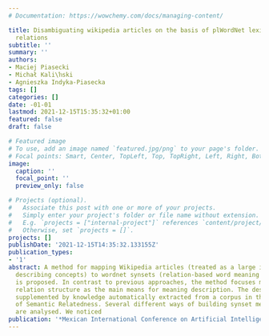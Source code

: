 ```yaml
---
# Documentation: https://wowchemy.com/docs/managing-content/

title: Disambiguating wikipedia articles on the basis of plWordNet lexico-semantic
  relations
subtitle: ''
summary: ''
authors:
- Maciej Piasecki
- Michał Kali\ŉski
- Agnieszka Indyka-Piasecka
tags: []
categories: []
date: -01-01
lastmod: 2021-12-15T15:35:32+01:00
featured: false
draft: false

# Featured image
# To use, add an image named `featured.jpg/png` to your page's folder.
# Focal points: Smart, Center, TopLeft, Top, TopRight, Left, Right, BottomLeft, Bottom, BottomRight.
image:
  caption: ''
  focal_point: ''
  preview_only: false

# Projects (optional).
#   Associate this post with one or more of your projects.
#   Simply enter your project's folder or file name without extension.
#   E.g. `projects = ["internal-project"]` references `content/project/deep-learning/index.md`.
#   Otherwise, set `projects = []`.
projects: []
publishDate: '2021-12-15T14:35:32.133155Z'
publication_types:
- '1'
abstract: A method for mapping Wikipedia articles (treated as a large informal resource
  describing concepts) to wordnet synsets (relation-based word meaning descriptions)
  is proposed. In contrast to previous approaches, the method focuses mainly on wordnet
  relation structure as the main means for meaning description. The description is
  supplemented by knowledge automatically extracted from a corpus in the form of Measure
  of Semantic Relatedness. Several different ways of building synset meaning descriptions
  are analysed. We noticed
publication: '*Mexican International Conference on Artificial Intelligence*'
---
```

